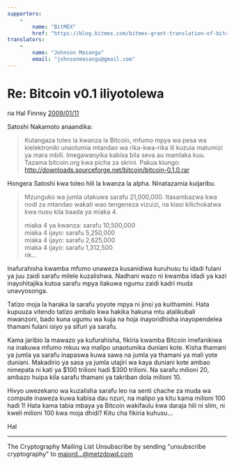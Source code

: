```yaml
---
supporters: 
    - 
        name: "BitMEX"
        href: "https://blog.bitmex.com/bitmex-grant-translation-of-bitcoin-content-into-african-languages/"
translators: 
    - 
        name: "Johnson Masangu"
        email: "johnsonmasangu@gmail.com"
---
```

# Re: Bitcoin v0.1 iliyotolewa

na Hal Finney [2009/01/11](https://web.archive.org/web/20190712071421/https://www.mail-archive.com/cryptography@metzdowd.com/msg10152.html)

<LanguageDropdown/>

Satoshi Nakamoto anaandika:

> Kutangaza toleo la kwanza la Bitcoin, mfumo mpya wa pesa wa kielektroniki unaotumia mtandao wa rika-kwa-rika ili kuzuia matumizi ya mara mbili. 
> Imegawanyika kabisa bila seva au mamlaka kuu.
> Tazama bitcoin.org kwa picha za skrini.
> Pakua kiungo: http://downloads.sourceforge.net/bitcoin/bitcoin-0.1.0.rar


Hongera Satoshi kwa toleo hili la kwanza la alpha. Ninatazamia kuijaribu.

> Mzunguko wa jumla utakuwa sarafu 21,000,000. Itasambazwa kwa nodi za mtandao wakati wao tengeneza vizuizi, na kiasi kilichokatwa kwa nusu kila baada ya miaka 4.
>
> miaka 4 ya kwanza: sarafu 10,500,000  
> miaka 4 ijayo: sarafu 5,250,000  
> miaka 4 ijayo: sarafu 2,625,000  
> miaka 4 ijayo: sarafu 1,312,500  
> nk...

Inafurahisha kwamba mfumo unaweza kusanidiwa kuruhusu tu idadi fulani ya juu zaidi sarafu milele kuzalishwa. Nadhani wazo ni kwamba idadi ya kazi inayohitajika kutoa sarafu mpya itakuwa ngumu zaidi kadri muda unavyosonga. 

Tatizo moja la haraka la sarafu yoyote mpya ni jinsi ya kuithamini. Hata kupuuza vitendo
tatizo ambalo kwa hakika hakuna mtu atalikubali mwanzoni, bado kuna ugumu wa kuja na  hoja inayoridhisha inayopendelea thamani fulani isiyo ya sifuri ya sarafu. 

Kama jaribio la mawazo ya kufurahisha, fikiria kwamba Bitcoin imefanikiwa na inakuwa mfumo mkuu wa malipo unaotumika duniani kote. Kisha thamani ya jumla ya sarafu inapaswa kuwa sawa na jumla ya thamani ya mali yote duniani. Makadirio ya sasa ya jumla utajiri wa kaya duniani kote ambao nimepata ni kati ya $100 trilioni hadi $300 trilioni. Na sarafu milioni 20, ambazo huipa kila sarafu thamani ya takriban dola milioni 10. 

Hivyo uwezekano wa kuzalisha sarafu leo ​​na senti chache za muda wa compute inaweza kuwa kabisa dau nzuri, na malipo ya kitu kama milioni 100 hadi 1! Hata kama tabia mbaya ya Bitcoin wakifaulu kwa daraja hili ni slim, ni kweli milioni 100 kwa moja dhidi? Kitu cha fikiria kuhusu...

Hal

---------------------------------------------------------------------
The Cryptography Mailing List
Unsubscribe by sending "unsubscribe cryptography" to majord...@metzdowd.com

